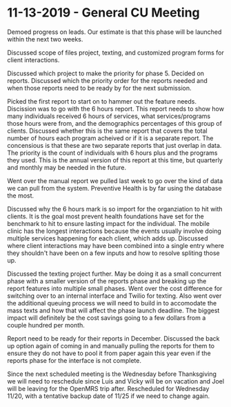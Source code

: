 # 11-13-2019 - General CU Meeting

Demoed progress on leads. Our estimate is that this phase will be launched within the next two weeks.

Discussed scope of files project, texting, and customized program forms for client interactions.

Discussed which project to make the priority for phase 5. Decided on reports. Discussed which the priority order for the reports needed and when those reports need to be ready by for the next submission.

Picked the first report to start on to hammer out the feature needs. Discission was to go with the 6 hours report. This report needs to show how many individuals received 6 hours of services, what services/programs those hours were from, and the demographics percentages of this group of clients. Discussed whether this is the same report that covers the total number of hours each program acheived or if it is a separate report. The concensious is that these are two separate reports that just overlap in data. The priority is the count of individuals with 6 hours plus and the programs they used. This is the annual version of this report at this time, but quarterly and monthly may be needed in the future.

Went over the manual report we pulled last week to go over the kind of data we can pull from the system. Preventive Health is by far using the database the most.

Discussed why the 6 hours mark is so import for the organziation to hit with clients. It is the goal most prevent health foundations have set for the benchmark to hit to ensure lasting impact for the individual. The mobile clinic has the longest interactions because the events usually involve doing multiple services happening for each client, which adds up. Discussed where client interactions may have been combined into a single entry where they shouldn't have been on a few inputs and how to resolve spliting those up.

Discussed the texting project further. May be doing it as a small concurrent phase with a smaller version of the reports phase and breaking up the report features into multiple small phases. Went over the cost difference for switching over to an internal interface and Twilio for texting. Also went over the additional queuing process we will need to build in to accomodate the mass texts and how that will affect the phase launch deadline. The biggest impact will definitely be the cost savings going to a few dollars from a couple hundred per month.

Report need to be ready for their reports in December. Discussed the back up option again of coming in and manually pulling the reports for them to ensure they do not have to pool it from paper again this year even if the reports phase for the interface is not complete.

Since the next scheduled meeting is the Wednesday before Thanksgiving we will need to reschedule since Luis and Vicky will be on vacation and Joel will be leaving for the OpenMRS trip after. Rescheduled for Wednesday 11/20, with a tentative backup date of 11/25 if we need to change again.
